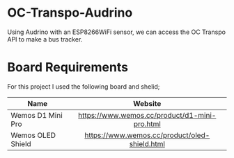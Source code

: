 # OC-Transpo-Audrino
Using Audrino with an ESP8266WiFi sensor, we can access the OC Transpo API to make a bus tracker.

# Board Requirements
For this project I used the following board and shelid;

| Name                   | Website                                       |
| -----------------------|:---------------------------------------------:| 
| Wemos D1 Mini Pro      | https://www.wemos.cc/product/d1-mini-pro.html |
| Wemos OLED Shield      | https://www.wemos.cc/product/oled-shield.html | 
